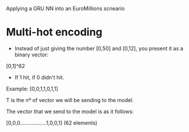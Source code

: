 Applying a GRU NN into an EuroMillions scneario

# Multi-hot encoding

- Instead of just giving the number [0,50] and [0,12], you present it as a binary vector:

[0,1]^62

- If 1 hit, if 0 didn't hit.

Example: [0,0,1,1,0,1,1]

T is the nº of vector we will be sending to the model.

The vector that we send to the model is as it follows:

[0,0,0..................1,0,0,1] (62 elements)




